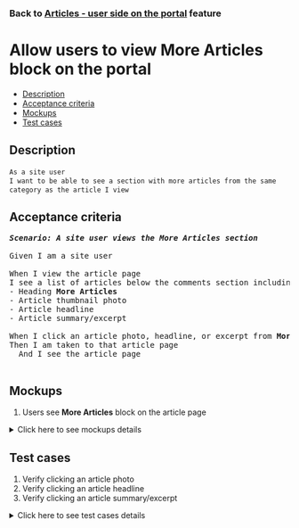 ### Back to [Articles - user side on the portal](../../) feature

# Allow users to view More Articles block on the portal

- [Description](#description)
- [Acceptance criteria](#acceptance-criteria)
- [Mockups](#mockups)
- [Test cases](#test-cases)

## Description

    As a site user
    I want to be able to see a section with more articles from the same category as the article I view

## Acceptance criteria

<pre>
<b><i>Scenario: A site user views the More Articles section</i></b>

Given I am a site user

When I view the article page
I see a list of articles below the comments section including:
- Heading <b>More Articles</b>
- Article thumbnail photo
- Article headline
- Article summary/excerpt

When I click an article photo, headline, or excerpt from <b>More Articles</b> section
Then I am taken to that article page
  And I see the article page

</pre>

## Mockups

1. Users see <b>More Articles</b> block on the article page

<details>
  <summary>Click here to see mockups details</summary>

**1. Users see More Articles block on the article page:**

![Users see More Articles block on the article page](/products/sports_hub_portal/web_application_features/articles_user_side/images/article_page.png)

</details>

## Test cases

1. Verify clicking an article photo
2. Verify clicking an article headline
3. Verify clicking an article summary/excerpt

<details>
  <summary>Click here to see test cases details</summary>

### **#1. Verify clicking an article photo**

|Preconditions|Steps|Expected result
--------------|-----|----------
|The user is on the article page|1) Click an article photo in the <b>More Articles</b> section|1) The user is redirected to that article page|

### **#2. Verify clicking an article headline**

|Preconditions|Steps|Expected result
--------------|-----|----------
|The user is on the article page|1) Click any article heading|1) The user is redirected to that article page|

### **#3. Verify clicking an article summary/excerpt**

|Preconditions|Steps|Expected result
--------------|-----|----------
|The user is on the article page|1) Click an article summary/excerpt|1) The user is redirected to that article page|

</details>
